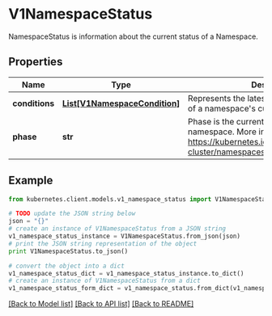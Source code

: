 # V1NamespaceStatus

NamespaceStatus is information about the current status of a Namespace.

## Properties
Name | Type | Description | Notes
------------ | ------------- | ------------- | -------------
**conditions** | [**List[V1NamespaceCondition]**](V1NamespaceCondition.md) | Represents the latest available observations of a namespace&#39;s current state. | [optional] 
**phase** | **str** | Phase is the current lifecycle phase of the namespace. More info: https://kubernetes.io/docs/tasks/administer-cluster/namespaces/   | [optional] 

## Example

```python
from kubernetes.client.models.v1_namespace_status import V1NamespaceStatus

# TODO update the JSON string below
json = "{}"
# create an instance of V1NamespaceStatus from a JSON string
v1_namespace_status_instance = V1NamespaceStatus.from_json(json)
# print the JSON string representation of the object
print V1NamespaceStatus.to_json()

# convert the object into a dict
v1_namespace_status_dict = v1_namespace_status_instance.to_dict()
# create an instance of V1NamespaceStatus from a dict
v1_namespace_status_form_dict = v1_namespace_status.from_dict(v1_namespace_status_dict)
```
[[Back to Model list]](../README.md#documentation-for-models) [[Back to API list]](../README.md#documentation-for-api-endpoints) [[Back to README]](../README.md)


